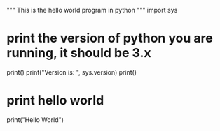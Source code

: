 """
This is the hello world program in python
"""
import sys
# print the version of python you are running, it should be 3.x
print()
print("Version is: ", sys.version)
print()
# print hello world
print("Hello World")
